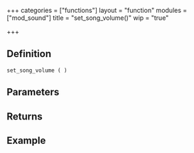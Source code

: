 +++
categories = ["functions"]
layout = "function"
modules = ["mod_sound"]
title = "set_song_volume()"
wip = "true"

+++

## Definition

    set_song_volume ( )

## Parameters

## Returns

## Example

```
```
